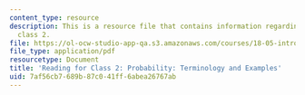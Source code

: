 ```yaml
---
content_type: resource
description: This is a resource file that contains information regarding reading for
  class 2.
file: https://ol-ocw-studio-app-qa.s3.amazonaws.com/courses/18-05-introduction-to-probability-and-statistics-spring-2014/7af56cb7689b87c041ff6abea26767ab_MIT18_05S14_class2slideall.pdf
file_type: application/pdf
resourcetype: Document
title: 'Reading for Class 2: Probability: Terminology and Examples'
uid: 7af56cb7-689b-87c0-41ff-6abea26767ab
---
```

